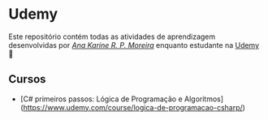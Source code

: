 # Udemy

Este repositório contém todas as atividades de aprendizagem desenvolvidas por _[Ana Karine R. P. Moreira](https://www.linkedin.com/in/moreirakarine/)_ enquanto estudante na [Udemy](https://www.udemy.com/) :rocket:

## Cursos

- [C# primeiros passos: Lógica de Programação e Algoritmos] (https://www.udemy.com/course/logica-de-programacao-csharp/)